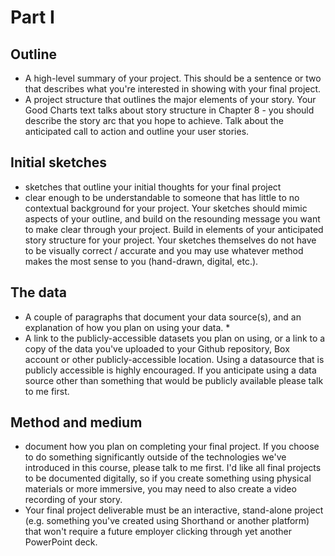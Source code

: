# Part I
## Outline
* A high-level summary of your project.  This should be a sentence or two that describes what you're interested in showing with your final project.
* A project structure that outlines the major elements of your story.  Your Good Charts text talks about story structure in Chapter 8 - you should describe the story arc that you hope to achieve.  Talk about the anticipated call to action and outline your user stories. 

## Initial sketches
* sketches that outline your initial thoughts for your final project
* clear enough to be understandable to someone that has little to no contextual background for your project.  Your sketches should mimic aspects of your outline, and build on the resounding message you want to make clear through your project.  Build in elements of your anticipated story structure for your project.  Your sketches themselves do not have to be visually correct / accurate and you may use whatever method makes the most sense to you (hand-drawn, digital, etc.). 

## The data
* A couple of paragraphs that document your data source(s), and an explanation of how you plan on using your data. * 
* A link to the publicly-accessible datasets you plan on using, or a link to a copy of the data you've uploaded to your Github repository, Box account or other publicly-accessible location. Using a datasource that is publicly accessible is highly encouraged.  If you anticipate using a data source other than something that would be publicly available please talk to me first. 

## Method and medium
* document how you plan on completing your final project.  If you choose to do something significantly outside of the technologies we've introduced in this course, please talk to me first.  I'd like all final projects to be documented digitally, so if you create something using physical materials  or more immersive, you may need to also create a video recording of your story. 
* Your final project deliverable must be an interactive, stand-alone project (e.g. something you've created using Shorthand or another platform) that won't require a future employer clicking through yet another PowerPoint deck. 
